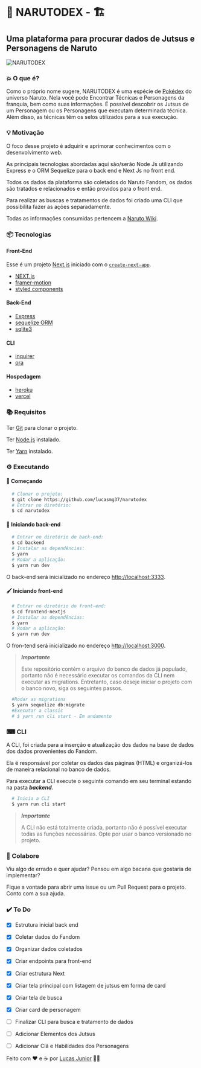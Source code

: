 # 📖 NARUTODEX - 🏗

## Uma plataforma para procurar dados de Jutsus e Personagens de Naruto

![NARUTODEX](https://user-images.githubusercontent.com/25160385/116827680-b79ae280-ab70-11eb-97a6-35de3d43eff3.gif)

### 💥 O que é?

Como o próprio nome sugere, NARUTODEX é uma espécie de [Pokédex](https://pokemon.fandom.com/pt-br/wiki/Pok%C3%A9dex) do universo Naruto. Nela você pode Encontrar Técnicas e Personagens da franquia, bem como suas informações. É possível descobrir os Jutsus de um Personagem ou os Personagens que executam determinada técnica. Além disso, as técnicas têm os selos utilizados para a sua execução.

### 💡 Motivação

O foco desse projeto é adquirir e aprimorar conhecimentos com o desenvolvimento web.

As principais tecnologias abordadas aqui são/serão Node Js utilizando Express e o ORM Sequelize para o back end e Next Js no front end.

Todos os dados da plataforma são coletados do Naruto Fandom, os dados são tratados e relacionados e então providos para o front end.

Para realizar as buscas e tratamentos de dados foi criado uma CLI que possibilita fazer as ações separadamente.

Todas as informações consumidas pertencem a [Naruto Wiki](https://naruto.fandom.com/pt-br/wiki/Wiki_Naruto).

### 📦 Tecnologias

#### Front-End

Esse é um projeto [Next.js](https://nextjs.org/) iniciado com o [`create-next-app`](https://github.com/vercel/next.js/tree/canary/packages/create-next-app).

- [NEXT.js](https://nextjs.org/)
- [framer-motion](https://www.framer.com/motion/)
- [styled components](https://styled-components.com/)
#### Back-End
- [Express](https://expressjs.com/pt-br/)
- [sequelize ORM](https://sequelize.org/)
- [sqlite3](https://www.sqlite.org/index.html)

#### CLI
- [inquirer](https://www.npmjs.com/package/inquirer)
- [ora](https://www.npmjs.com/package/ora)
#### Hospedagem
- [heroku](https://www.heroku.com/)
- [vercel](https://vercel.com/)

### 📚 Requisitos
Ter [Git](https://git-scm.com/) para clonar o projeto.

Ter [Node.js](https://nodejs.org) instalado.

Ter [Yarn](https://classic.yarnpkg.com/pt-BR/docs/install/) instalado.

### ⚙ Executando

#### 🚀 Começando
``` bash
  # Clonar o projeto:
  $ git clone https://github.com/lucasmg37/narutodex
  # Entrar no diretório:
  $ cd narutodex
```

#### 🔗 Iniciando back-end
```bash
  # Entrar no diretório do back-end:
  $ cd backend
  # Instalar as dependências:
  $ yarn
  # Rodar a aplicação:
  $ yarn run dev 
```

O back-end será inicializado no endereço [http://localhost:3333](http://localhost:3333).

#### 🖌 Iniciando front-end
```bash
  # Entrar no diretório do front-end:
  $ cd frontend-nextjs
  # Instalar as dependências:
  $ yarn
  # Rodar a aplicação:
  $ yarn run dev
```

O fron-tend será inicializado no endereço [http://localhost:3000](http://localhost:3000).


> ***Importante***
>
> Este repositório contém o arquivo do banco de dados já populado, portanto não é necessário executar os comandos da CLI nem executar as migrations.
> Entretanto, caso deseje iniciar o projeto com o banco novo, siga os seguintes passos.

```bash
  #Rodar as migrations
  $ yarn sequelize db:migrate
  #Executar a classic
  # $ yarn run cli start - Em andamento
```

### ⌨ CLI

A CLI, foi criada para a inserção e atualização dos dados na base de dados dos dados provenientes do Fandom.

Ela é responsável por coletar os dados das páginas (HTML) e organizá-los de maneira relacional no banco de dados.

Para executar a CLI execute o seguinte comando em seu terminal estando na pasta ***backend***.

```bash
  # Inicia a CLI
  $ yarn run cli start
```

> ***Importante***
>
> A CLI não está totalmente criada, portanto não é possível executar todas as funções necessárias. Opte por usar o banco versionado no projeto.

### 🤝 Colabore

Viu algo de errado e quer ajudar? Pensou em algo bacana que gostaria de implementar?

Fique a vontade para abrir uma issue ou um Pull Request para o projeto. Conto com a sua ajuda.

### ✔️ To Do

- [X] Estrutura inicial back end

- [X] Coletar dados do Fandom

- [X] Organizar dados coletados

- [X] Criar endpoints para front-end

- [X] Criar estrutura Next

- [X] Criar tela principal com listagem de jutsus em forma de card

- [X] Criar tela de busca

- [X] Criar card de personagem

- [ ] Finalizar CLI para busca e tratamento de dados

- [ ] Adicionar Elementos dos Jutsus

- [ ] Adicionar Clã e Habilidades dos Personagens


Feito com ❤️ e ☕ por [Lucas Junior](https://www.linkedin.com/in/lucas-junior/) 👋🏻